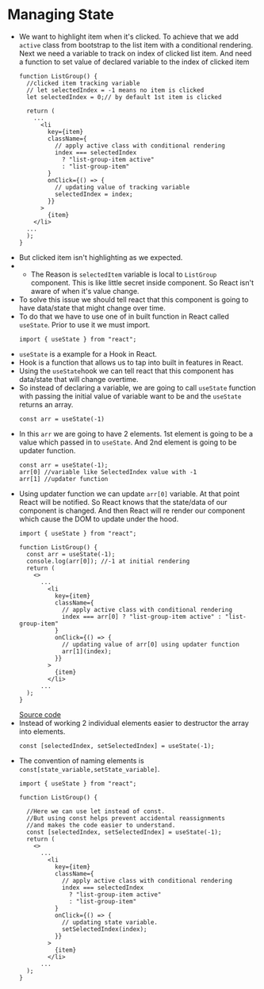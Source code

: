 # Managing State
- We want to highlight item when it's clicked. To achieve that we add `active` class from bootstrap to the list item with a conditional rendering. Next we need a variable to track  on index of clicked list item. And need a function to set value of declared variable to the index of clicked item
  ``` tsx 
  function ListGroup() {
    //clicked item tracking variable
    // let selectedIndex = -1 means no item is clicked
    let selectedIndex = 0;// by default 1st item is clicked

    return (
      ...
        <li
          key={item}
          className={
            // apply active class with conditional rendering
            index === selectedIndex
              ? "list-group-item active"
              : "list-group-item"
          }
          onClick={() => {
            // updating value of tracking variable
            selectedIndex = index;
          }}
        >
          {item}
      </li>
    ...
    );
  }
  ```
- But clicked item isn't highlighting as we expected.
- - The Reason is `selectedItem` variable is local to `ListGroup` component. This is like little secret inside component. So React isn't aware of when it's value change. 
- To solve this issue we should tell react that this component  is going to have data/state that might change over time.
- To do that we have to use one of in built function in React called `useState`. Prior to use it we must import.
  ``` tsx 
  import { useState } from "react";
  ```
- `useState` is a example for a Hook in React.
- Hook is a function that allows us to tap into built in features in React.
- Using the `useState`hook we can tell react that this component has data/state that will change overtime.
- So instead of declaring a variable, we are going to call `useState` function with passing the initial value of variable want to be and the `useState` returns an array.
  ``` tsx 
  const arr = useState(-1)
  ```
- In this `arr` we are going to have 2 elements. 1st element is going to be a value which passed in to `useState`. And 2nd element is going to be updater function.
  ``` tsx 
  const arr = useState(-1);
  arr[0] //variable like SelectedIndex value with -1
  arr[1] //updater function
  ```
- Using updater function we can update `arr[0]` variable. At that point React will be notified. So React knows that the state/data of our component is changed. And then React will re render our component which cause the DOM to update under the hood.
  ``` tsx 
  import { useState } from "react";

  function ListGroup() {
    const arr = useState(-1);
    console.log(arr[0]); //-1 at initial rendering
    return (
      <>
        ...
          <li
            key={item}
            className={
              // apply active class with conditional rendering
              index === arr[0] ? "list-group-item active" : "list-group-item"
            }
            onClick={() => {
              // updating value of arr[0] using updater function
              arr[1](index);
            }}
          >
            {item}
          </li>
        ...
    );
  }
  ```
  [Source code](https://github.com/Rumindu/codeWithMosh-react-course-part1/blob/070cf37bd8a66a24b7864fbba26be32ba7637369/src/components/ListGroup.tsx)
- Instead of working 2 individual elements easier to destructor the array into elements.
  ``` tsx 
  const [selectedIndex, setSelectedIndex] = useState(-1);
  ```
- The convention of naming elements is `const[state_variable,setState_variable]`.
  ``` tsx 
  import { useState } from "react";

  function ListGroup() {

    //Here we can use let instead of const. 
    //But using const helps prevent accidental reassignments
    //and makes the code easier to understand.
    const [selectedIndex, setSelectedIndex] = useState(-1);
    return (
      <>
        ...
          <li
            key={item}
            className={
              // apply active class with conditional rendering
              index === selectedIndex
                ? "list-group-item active"
                : "list-group-item"
            }
            onClick={() => {
              // updating state variable.
              setSelectedIndex(index);
            }}
          >
            {item}
          </li>
        ...
    );
  }
  ```